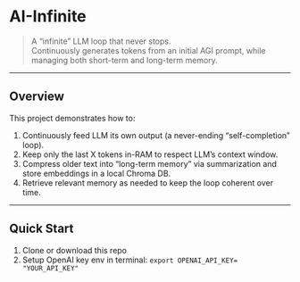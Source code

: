# AI-Infinite

> A “infinite” LLM loop that never stops.  
> Continuously generates tokens from an initial AGI prompt, while managing both short-term and long-term memory.

---

## Overview

This project demonstrates how to:
1. Continuously feed LLM its own output (a never-ending “self-completion” loop).
2. Keep only the last X tokens in-⁠RAM to respect LLM’s context window.
3. Compress older text into “long-term memory” via summarization and store embeddings in a local Chroma DB.
4. Retrieve relevant memory as needed to keep the loop coherent over time.

---

## Quick Start

1. Clone or download this repo
2. Setup OpenAI key env in terminal:
```export OPENAI_API_KEY= "YOUR_API_KEY"```

